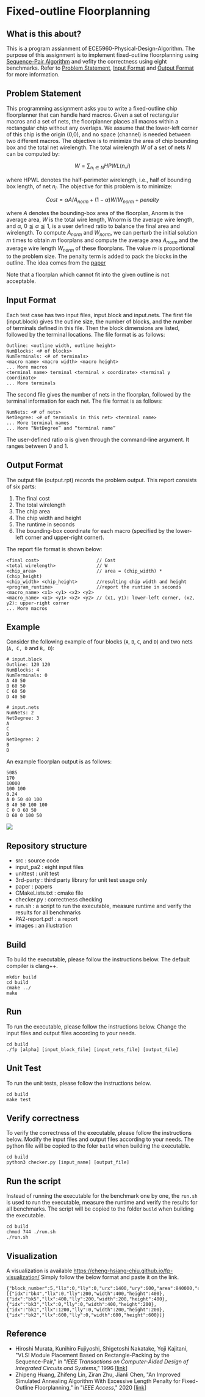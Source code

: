 # Fixed-outline Floorplanning


## What is this about?
This is a program assianment of ECE5960-Physical-Design-Algorithm.
The purpose of this assignment is to implement fixed-outline floorplanning using [Sequence-Pair Algorithm](./paper/VLSI_Module_Placement_Based_on_Rectangle-Packing_by_the_Sequence-Pair.pdf)
and vefity the correctness using eight benchmarks.
Refer to [Problem Statement](https://github.com/cheng-hsiang-chiu/ECE5960-Physical-Design-Algorithm/blob/master/PA2/README.md#problem-statement),
[Input Format](https://github.com/cheng-hsiang-chiu/ECE5960-Physical-Design-Algorithm/blob/master/PA2/README.md#input-format) and [Output Format](https://github.com/cheng-hsiang-chiu/ECE5960-Physical-Design-Algorithm/blob/master/PA2/README.md#output-format)
for more information.

## Problem Statement
This programming assignment asks you to write a fixed-outline chip floorplanner that can handle hard macros. Given a set of rectangular macros and a set of nets, the floorplanner places all macros within a rectangular chip without any overlaps. We assume that the lower-left corner of this chip is the origin (0,0), and no space (channel) is needed between two different macros. The objective is to minimize the area of chip bounding box and the total net wirelength. The total wirelength $W$ of a set of nets $N$ can be computed by:

$$
W = \sum_{n_i \in N} HPWL(n\_i)
$$

where HPWL denotes the half-perimeter wirelength, i.e., half of bounding box length, of net $n_i$. The objective for this problem is to minimize:

$$
Cost = \alpha A/A_{norm} + (1 - \alpha) W/W_{norm} + penalty
$$

where $A$ denotes the bounding-box area of the floorplan, Anorm is the average area, $W$ is the total wire length, Wnorm is the average wire length, and $\alpha$, $0 ≦ \alpha ≦ 1$, is a user defined ratio to balance the final area and wirelength. To compute $A_{norm}$ and $W_{norm}$, we can perturb the initial solution $m$ times to obtain $m$ floorplans and compute the average area $A_{norm}$ and the average wire length $W_{norm}$ of these floorplans. The value $m$ is proportional to the problem size. 
The penalty term is added to pack the blocks in the outline. The idea comes from the [paper](https://https://github.com/cheng-hsiang-chiu/ECE5960-Physical-Design-Algorithm/blob/master/PA2/paper/An_Improved_Simulated_Annealing_Algorithm_With_Excessive_Length_Penalty_for_Fixed-Outline_Floorplanning.pdf)

Note that a floorplan which cannot fit into the given outline is not acceptable.

## Input Format

Each test case has two input files, input.block and input.nets. The first file (input.block) gives the outline size, the number of blocks, and the number of terminals defined in this file. Then the block dimensions are listed, followed by the terminal locations. The file format is as follows:

```text
Outline: <outline width, outline height> 
NumBlocks: <# of blocks> 
NumTerminals: <# of terminals>
<macro name> <macro width> <macro height> 
... More macros
<terminal name> terminal <terminal x coordinate> <terminal y coordinate> 
... More terminals
```

The second file gives the number of nets in the floorplan, followed by the terminal information for each net. The file format is as follows:

```text
NumNets: <# of nets>
NetDegree: <# of terminals in this net> <terminal name>
... More terminal names
... More “NetDegree” and “terminal name”
```

The user-defined ratio α is given through the command-line argument. It ranges between 0 and 1.

## Output Format

The output file (output.rpt) records the problem output. This report consists of six parts: 
  1. The final cost
  2. The total wirelength
  3. The chip area
  4. The chip width and height
  5. The runtime in seconds
  6. The bounding-box coordinate for each macro (specified by the lower-left corner and upper-right corner). 

The report file format is shown below:


```text
<final cost>                     // Cost 
<total wirelength>               // W
<chip_area>                      // area = (chip_width) * (chip_height)
<chip_width> <chip_height>       //resulting chip width and height
<program_runtime>                //report the runtime in seconds
<macro_name> <x1> <y1> <x2> <y2> 
<macro_name> <x1> <y1> <x2> <y2> // (x1, y1): lower-left corner, (x2, y2): upper-right corner 
... More macros
```

## Example

Consider the following example of four blocks (`A`, `B`, `C`, and `D`) and two nets (`A, C, D` and `B, D`):

```text
# input.block
Outline: 120 120 
NumBlocks: 4 
NumTerminals: 0 
A 40 50
B 60 50 
C 60 50 
D 40 50
```

```text
# input.nets
NumNets: 2 
NetDegree: 3 
A
C
D 
NetDegree: 2 
B
D
```

An example floorplan output is as follows:

```
5085 
170 
10000 
100 100 
0.24
A 0 50 40 100 
B 40 50 100 100 
C 0 0 60 50 
D 60 0 100 50
```

![](images/example.png)




## Repository structure
- src : source code
- input_pa2 : eight input files
- unittest : unit test
- 3rd-party : third party library for unit test usage only
- paper : papers
- CMakeLists.txt : cmake file
- checker.py : correctness checking
- run.sh : a script to run the executable, measure runtime and verify the results for all benchmarks
- PA2-report.pdf : a report
- images : an illustration

## Build
To build the executable, please follow the instructions below. The default compiler is clang++.
```
mkdir build
cd build
cmake ../
make
```

## Run
To run the executable, please follow the instructions below.
Change the input files and output files according to your needs.
```
cd build
./fp [alpha] [input_block_file] [input_nets_file] [output_file]
```

## Unit Test
To run the unit tests, please follow the instructions below.
```
cd build
make test
```

## Verify correctness
To verify the correctness of the executable, please follow the instructions below.
Modify the input files and output files according to your needs.
The python file will be copied to the foler `build` when building the executable.
```
cd build
python3 checker.py [input_name] [output_file]
```

## Run the script
Instead of running the executable for the benchmark one by one,
the `run.sh` is used to run the executable, measure the runtime and verify the results for all benchmarks.
The script will be copied to the folder `build` when building the executable.
```
cd build
chmod 744 ./run.sh
./run.sh
```

## Visualization
A visualization is available https://cheng-hsiang-chiu.github.io/fp-visualization/
Simply follow the below format and paste it on the link.
```
{"block_number":5,"llx":0,"lly":0,"urx":1400,"ury":600,"area":840000,"coordinates":[{"idx":"bk4","llx":0,"lly":200,"width":400,"height":400},{"idx":"bk5","llx":400,"lly":200,"width":200,"height":400},{"idx":"bk3","llx":0,"lly":0,"width":400,"height":200},{"idx":"bk1","llx":1200,"lly":0,"width":200,"height":200},{"idx":"bk2","llx":600,"lly":0,"width":600,"height":600}]}
```


## Reference
- Hiroshi Murata, Kunihiro Fujiyoshi, Shigetoshi Nakatake, Yoji Kajitani, "VLSI Module Placement Based on Rectangle-Packing by the Sequence-Pair," in "*IEEE Transactions on Computer-Aided Design of Integrated Circuits and Systems*," 1996 [[link](./paper/VLSI_Module_Placement_Based_on_Rectangle-Packing_by_the_Sequence-Pair.pdf)]
- Zhipeng Huang, Zhifeng Lin, Ziran Zhu, Jianli Chen, "An Improved Simulated Annealing Algorithm With Excessive Length Penalty for Fixed-Outline Floorplanning," in "*IEEE Access*," 2020 [[link](./paper/An_Improved_Simulated_Annealing_Algorithm_With_Excessive_Length_Penalty_for_Fixed-Outline_Floorplanning.pdf)]
